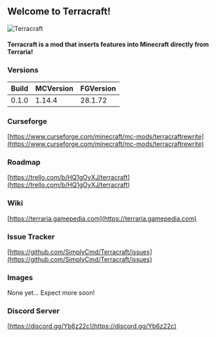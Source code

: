
## Welcome to Terracraft!
![Terracraft](https://github.com/SimplyCmd/Terracraft/blob/master/main/resources/terracraft_logo.png)

#### Terracraft is a mod that inserts features into Minecraft directly from Terraria!

### Versions

| Build     | MCVersion | FGVersion |
| ---       | ---       | ---       |
| 0.1.0     | 1.14.4    | 28.1.72   |

### Curseforge

[https://www.curseforge.com/minecraft/mc-mods/terracraftrewrite](https://www.curseforge.com/minecraft/mc-mods/terracraftrewrite)  

### Roadmap

[https://trello.com/b/HQ1gOyXJ/terracraft](https://trello.com/b/HQ1gOyXJ/terracraft)  

### Wiki

[https://terraria.gamepedia.com](https://terraria.gamepedia.com)

### Issue Tracker

[https://github.com/SimplyCmd/Terracraft/issues](https://github.com/SimplyCmd/Terracraft/issues)  

### Images

None yet... Expect more soon!

### Discord Server

[https://discord.gg/Yb6z22c](https://discord.gg/Yb6z22c)  

